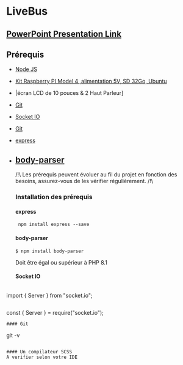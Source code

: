 # LiveBus

## [PowerPoint Presentation Link](https://docs.google.com/presentation/d/11bYyfLrmNvgShFfJFx8oGV6T18maJpPoou6bMGi4znk/edit#slide=id.gb47398cd52_0_48)

## Prérequis

- [Node JS](https://nodejs.org/en)
- [Kit Raspberry PI Model 4 ,alimentation 5V, SD 32Go, Ubuntu](https://www.kubii.com/fr/kits-nano-ordinateurs/3011-starter-kit-raspberry-pi4-4gb-3272496302112.html)
- |écran LCD de 10 pouces & 2 Haut Parleur]
- [Git](https://git-scm.com/download/)
- [Socket IO](https://socket.io/)
- [Git](https://git-scm.com/download/)
- [express](https://expressjs.com/fr/)
- [body-parser](https://www.npmjs.com/package/body-parser)
  - 
  /!\ Les prérequis peuvent évoluer au fil du projet en fonction des besoins, assurez-vous de les vérifier régulièrement. /!\

  ### Installation des prérequis

  #### express

  ```
   npm install express --save
  ```

  #### body-parser

  ```
  $ npm install body-parser
  ```
  Doit être égal ou supérieur à PHP 8.1

  #### Socket IO

  ```
 import { Server } from "socket.io";
  ```
  ```
const { Server } = require("socket.io");
  ```
  #### Git

  ```
  git -v
  ```

  #### Un compilateur SCSS
  A verifier selon votre IDE
